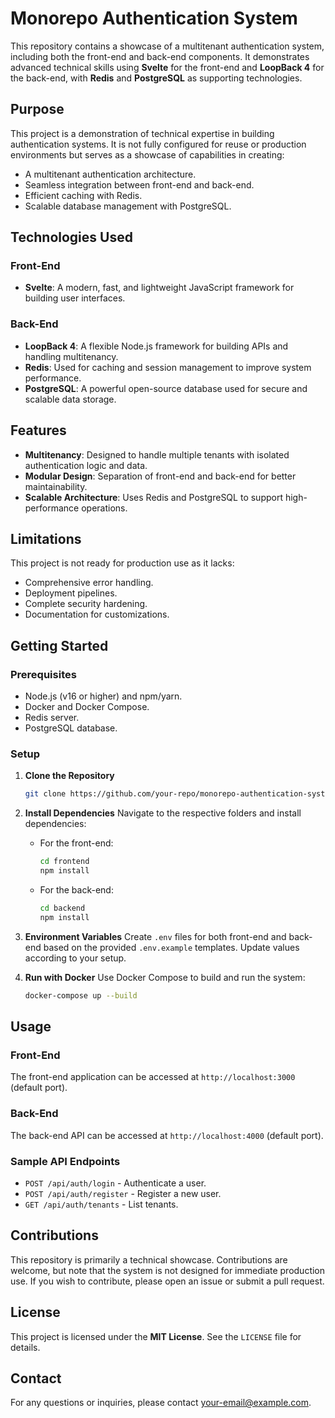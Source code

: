 # Monorepo Authentication System

This repository contains a showcase of a multitenant authentication system, including both the front-end and back-end components. It demonstrates advanced technical skills using **Svelte** for the front-end and **LoopBack 4** for the back-end, with **Redis** and **PostgreSQL** as supporting technologies.

## Purpose

This project is a demonstration of technical expertise in building authentication systems. It is not fully configured for reuse or production environments but serves as a showcase of capabilities in creating:

- A multitenant authentication architecture.
- Seamless integration between front-end and back-end.
- Efficient caching with Redis.
- Scalable database management with PostgreSQL.

## Technologies Used

### Front-End
- **Svelte**: A modern, fast, and lightweight JavaScript framework for building user interfaces.

### Back-End
- **LoopBack 4**: A flexible Node.js framework for building APIs and handling multitenancy.
- **Redis**: Used for caching and session management to improve system performance.
- **PostgreSQL**: A powerful open-source database used for secure and scalable data storage.

## Features

- **Multitenancy**: Designed to handle multiple tenants with isolated authentication logic and data.
- **Modular Design**: Separation of front-end and back-end for better maintainability.
- **Scalable Architecture**: Uses Redis and PostgreSQL to support high-performance operations.

## Limitations

This project is not ready for production use as it lacks:
- Comprehensive error handling.
- Deployment pipelines.
- Complete security hardening.
- Documentation for customizations.

## Getting Started

### Prerequisites
- Node.js (v16 or higher) and npm/yarn.
- Docker and Docker Compose.
- Redis server.
- PostgreSQL database.

### Setup
1. **Clone the Repository**
   ```bash
   git clone https://github.com/your-repo/monorepo-authentication-system.git
   ```

2. **Install Dependencies**
   Navigate to the respective folders and install dependencies:
   - For the front-end:
     ```bash
     cd frontend
     npm install
     ```
   - For the back-end:
     ```bash
     cd backend
     npm install
     ```

3. **Environment Variables**
   Create `.env` files for both front-end and back-end based on the provided `.env.example` templates. Update values according to your setup.

4. **Run with Docker**
   Use Docker Compose to build and run the system:
   ```bash
   docker-compose up --build
   ```

## Usage

### Front-End
The front-end application can be accessed at `http://localhost:3000` (default port).

### Back-End
The back-end API can be accessed at `http://localhost:4000` (default port).

### Sample API Endpoints
- `POST /api/auth/login` - Authenticate a user.
- `POST /api/auth/register` - Register a new user.
- `GET /api/auth/tenants` - List tenants.

## Contributions

This repository is primarily a technical showcase. Contributions are welcome, but note that the system is not designed for immediate production use. If you wish to contribute, please open an issue or submit a pull request.

## License

This project is licensed under the **MIT License**. See the `LICENSE` file for details.

## Contact

For any questions or inquiries, please contact [your-email@example.com](mailto:your-email@example.com).

